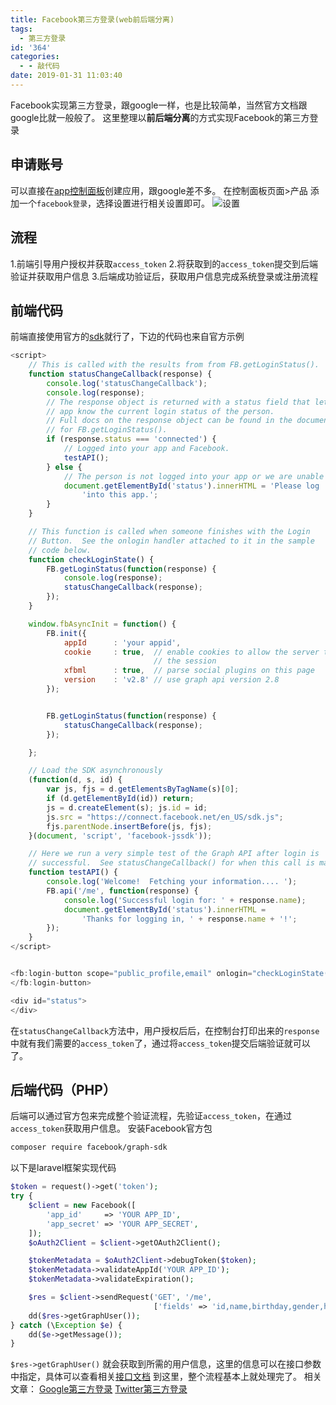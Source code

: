 ```yaml
---
title: Facebook第三方登录(web前后端分离)
tags:
  - 第三方登录
id: '364'
categories:
  - - 敲代码
date: 2019-01-31 11:03:40
---
```


Facebook实现第三方登录，跟google一样，也是比较简单，当然官方文档跟google比就一般般了。 这里整理以**前后端分离**的方式实现Facebook的第三方登录

## 申请账号

可以直接在[app控制面板](https://developers.facebook.com/apps)创建应用，跟google差不多。 在控制面板页面>产品 添加一个`facebook登录`，选择设置进行相关设置即可。 ![设置](https://blog-1252719385.cos.ap-guangzhou.myqcloud.com/images/Selection_025.png "设置")

## 流程

1.前端引导用户授权并获取`access_token` 2.将获取到的`access_token`提交到后端验证并获取用户信息 3.后端成功验证后，获取用户信息完成系统登录或注册流程

## 前端代码

前端直接使用官方的[sdk](https://developers.facebook.com/docs/javascript)就行了，下边的代码也来自官方示例

```javascript
<script>
    // This is called with the results from from FB.getLoginStatus().
    function statusChangeCallback(response) {
        console.log('statusChangeCallback');
        console.log(response);
        // The response object is returned with a status field that lets the
        // app know the current login status of the person.
        // Full docs on the response object can be found in the documentation
        // for FB.getLoginStatus().
        if (response.status === 'connected') {
            // Logged into your app and Facebook.
            testAPI();
        } else {
            // The person is not logged into your app or we are unable to tell.
            document.getElementById('status').innerHTML = 'Please log ' +
                'into this app.';
        }
    }

    // This function is called when someone finishes with the Login
    // Button.  See the onlogin handler attached to it in the sample
    // code below.
    function checkLoginState() {
        FB.getLoginStatus(function(response) {
            console.log(response);
            statusChangeCallback(response);
        });
    }

    window.fbAsyncInit = function() {
        FB.init({
            appId      : 'your appid',
            cookie     : true,  // enable cookies to allow the server to access
                                // the session
            xfbml      : true,  // parse social plugins on this page
            version    : 'v2.8' // use graph api version 2.8
        });


        FB.getLoginStatus(function(response) {
            statusChangeCallback(response);
        });

    };

    // Load the SDK asynchronously
    (function(d, s, id) {
        var js, fjs = d.getElementsByTagName(s)[0];
        if (d.getElementById(id)) return;
        js = d.createElement(s); js.id = id;
        js.src = "https://connect.facebook.net/en_US/sdk.js";
        fjs.parentNode.insertBefore(js, fjs);
    }(document, 'script', 'facebook-jssdk'));

    // Here we run a very simple test of the Graph API after login is
    // successful.  See statusChangeCallback() for when this call is made.
    function testAPI() {
        console.log('Welcome!  Fetching your information.... ');
        FB.api('/me', function(response) {
            console.log('Successful login for: ' + response.name);
            document.getElementById('status').innerHTML =
                'Thanks for logging in, ' + response.name + '!';
        });
    }
</script>


<fb:login-button scope="public_profile,email" onlogin="checkLoginState();">
</fb:login-button>

<div id="status">
</div>
```

在`statusChangeCallback`方法中，用户授权后后，在控制台打印出来的`response`中就有我们需要的`access_token`了，通过将`access_token`提交后端验证就可以了。

## 后端代码（PHP）

后端可以通过官方包来完成整个验证流程，先验证`access_token`，在通过`access_token`获取用户信息。 安装Facebook官方包

```bash
composer require facebook/graph-sdk
```

以下是laravel框架实现代码

```php
$token = request()->get('token');
try {
    $client = new Facebook([
        'app_id'     => 'YOUR APP_ID',
        'app_secret' => 'YOUR APP_SECRET',
    ]);
    $oAuth2Client = $client->getOAuth2Client();

    $tokenMetadata = $oAuth2Client->debugToken($token);
    $tokenMetadata->validateAppId('YOUR APP_ID');
    $tokenMetadata->validateExpiration();

    $res = $client->sendRequest('GET', '/me',
                                ['fields' => 'id,name,birthday,gender,hometown,email,picture,devices'], $token);
    dd($res->getGraphUser());
} catch (\Exception $e) {
    dd($e->getMessage());
}
```

`$res->getGraphUser()` 就会获取到所需的用户信息，这里的信息可以在接口参数中指定，具体可以查看相关[接口文档](https://developers.facebook.com/docs/graph-api/reference/v2.6/user) 到这里，整个流程基本上就处理完了。 相关文章： [Google第三方登录](https://chengfeng.site/2019/01/29/google%E7%AC%AC%E4%B8%89%E6%96%B9%E7%99%BB%E5%BD%95%E5%AE%9E%E7%8E%B0web%E5%89%8D%E5%90%8E%E7%AB%AF%E5%88%86%E7%A6%BB/) [Twitter第三方登录](https://chengfeng.site/2019/01/30/twitter%E7%AC%AC%E4%B8%89%E6%96%B9%E7%99%BB%E5%BD%95web%E5%89%8D%E5%90%8E%E7%AB%AF%E5%88%86%E7%A6%BB/)